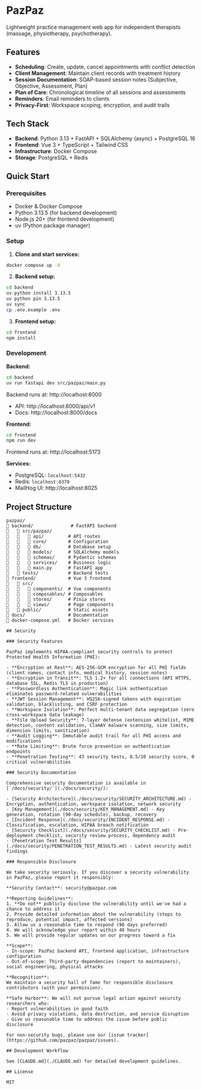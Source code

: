 # PazPaz

Lightweight practice management web app for independent therapists (massage, physiotherapy, psychotherapy).

## Features

- **Scheduling**: Create, update, cancel appointments with conflict detection
- **Client Management**: Maintain client records with treatment history
- **Session Documentation**: SOAP-based session notes (Subjective, Objective, Assessment, Plan)
- **Plan of Care**: Chronological timeline of all sessions and assessments
- **Reminders**: Email reminders to clients
- **Privacy-First**: Workspace scoping, encryption, and audit trails

## Tech Stack

- **Backend**: Python 3.13 + FastAPI + SQLAlchemy (async) + PostgreSQL 16
- **Frontend**: Vue 3 + TypeScript + Tailwind CSS
- **Infrastructure**: Docker Compose
- **Storage**: PostgreSQL + Redis

## Quick Start

### Prerequisites

- Docker & Docker Compose
- Python 3.13.5 (for backend development)
- Node.js 20+ (for frontend development)
- uv (Python package manager)

### Setup

1. **Clone and start services:**
```bash
docker compose up -d
```

2. **Backend setup:**
```bash
cd backend
uv python install 3.13.5
uv python pin 3.13.5
uv sync
cp .env.example .env
```

3. **Frontend setup:**
```bash
cd frontend
npm install
```

### Development

**Backend:**
```bash
cd backend
uv run fastapi dev src/pazpaz/main.py
```

Backend runs at: http://localhost:8000
- API: http://localhost:8000/api/v1
- Docs: http://localhost:8000/docs

**Frontend:**
```bash
cd frontend
npm run dev
```

Frontend runs at: http://localhost:5173

**Services:**
- PostgreSQL: `localhost:5432`
- Redis: `localhost:6379`
- MailHog UI: http://localhost:8025

## Project Structure

```
pazpaz/
   backend/              # FastAPI backend
      src/pazpaz/
         api/         # API routes
         core/        # Configuration
         db/          # Database setup
         models/      # SQLAlchemy models
         schemas/     # Pydantic schemas
         services/    # Business logic
         main.py      # FastAPI app
      tests/           # Backend tests
   frontend/            # Vue 3 frontend
      src/
         components/  # Vue components
         composables/ # Composables
         stores/      # Pinia stores
         views/       # Page components
      public/          # Static assets
   docs/                # Documentation
   docker-compose.yml   # Docker services

## Security

### Security Features

PazPaz implements HIPAA-compliant security controls to protect Protected Health Information (PHI):

- **Encryption at Rest**: AES-256-GCM encryption for all PHI fields (client names, contact info, medical history, session notes)
- **Encryption in Transit**: TLS 1.2+ for all connections (API HTTPS, database SSL, Redis TLS in production)
- **Passwordless Authentication**: Magic link authentication eliminates password-related vulnerabilities
- **JWT Session Management**: HS256-signed tokens with expiration validation, blacklisting, and CSRF protection
- **Workspace Isolation**: Perfect multi-tenant data segregation (zero cross-workspace data leakage)
- **File Upload Security**: 7-layer defense (extension whitelist, MIME detection, content validation, ClamAV malware scanning, size limits, dimension limits, sanitization)
- **Audit Logging**: Immutable audit trail for all PHI access and modifications
- **Rate Limiting**: Brute force prevention on authentication endpoints
- **Penetration Testing**: 43 security tests, 8.5/10 security score, 0 critical vulnerabilities

### Security Documentation

Comprehensive security documentation is available in [`/docs/security/`](./docs/security/):

- [Security Architecture](./docs/security/SECURITY_ARCHITECTURE.md) - Encryption, authentication, workspace isolation, network security
- [Key Management](./docs/security/KEY_MANAGEMENT.md) - Key generation, rotation (90-day schedule), backup, recovery
- [Incident Response](./docs/security/INCIDENT_RESPONSE.md) - Classification, escalation, HIPAA breach notification
- [Security Checklist](./docs/security/SECURITY_CHECKLIST.md) - Pre-deployment checklist, security review process, dependency audit
- [Penetration Test Results](./docs/security/PENETRATION_TEST_RESULTS.md) - Latest security audit findings

### Responsible Disclosure

We take security seriously. If you discover a security vulnerability in PazPaz, please report it responsibly:

**Security Contact**: security@pazpaz.com

**Reporting Guidelines**:
1. **Do not** publicly disclose the vulnerability until we've had a chance to address it
2. Provide detailed information about the vulnerability (steps to reproduce, potential impact, affected versions)
3. Allow us a reasonable time to respond (90 days preferred)
4. We will acknowledge your report within 48 hours
5. We will provide regular updates on our progress toward a fix

**Scope**:
- In-scope: PazPaz backend API, frontend application, infrastructure configuration
- Out-of-scope: Third-party dependencies (report to maintainers), social engineering, physical attacks

**Recognition**:
We maintain a security hall of fame for responsible disclosure contributors (with your permission).

**Safe Harbor**: We will not pursue legal action against security researchers who:
- Report vulnerabilities in good faith
- Avoid privacy violations, data destruction, and service disruption
- Give us reasonable time to address the issue before public disclosure

For non-security bugs, please use our [issue tracker](https://github.com/pazpaz/pazpaz/issues).

## Development Workflow

See [CLAUDE.md](./CLAUDE.md) for detailed development guidelines.

## License

MIT